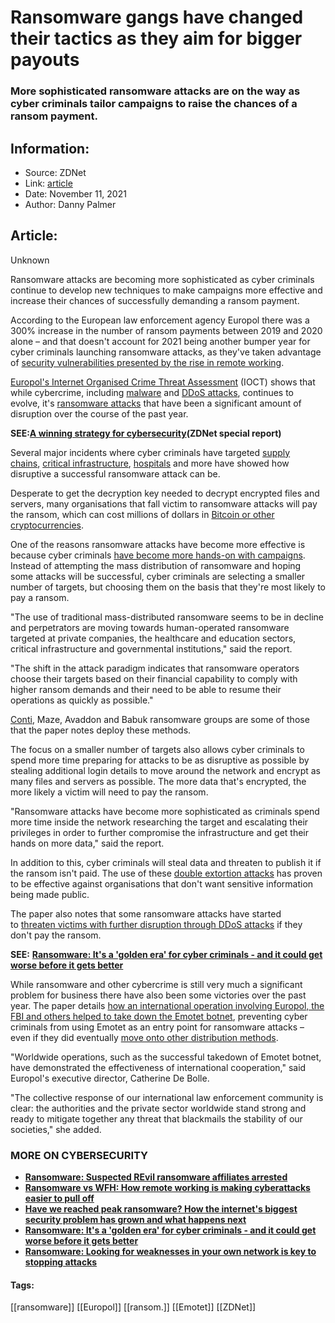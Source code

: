 # Ransomware gangs have changed their tactics as they aim for bigger payouts
### More sophisticated ransomware attacks are on the way as cyber criminals tailor campaigns to raise the chances of a ransom payment.

## Information:
+ Source: ZDNet
+ Link: [article](https://www.zdnet.com/article/ransomware-gangs-have-changed-their-tactics-as-they-aim-for-bigger-payouts/)
+ Date: November 11, 2021
+ Author: Danny Palmer


## Article:
Unknown

Ransomware attacks are becoming more sophisticated as cyber criminals continue to develop new techniques to make campaigns more effective and increase their chances of successfully demanding a ransom payment. 

According to the European law enforcement agency Europol there was a 300% increase in the number of ransom payments between 2019 and 2020 alone – and that doesn't account for 2021 being another bumper year for cyber criminals launching ransomware attacks, as they've taken advantage of [security vulnerabilities presented by the rise in remote working](https://www.zdnet.com/article/unsecured-servers-and-cloud-services-how-remote-work-has-increased-the-attack-surface-that-hackers-can-target/).  


[Europol's Internet Organised Crime Threat Assessment](http://www.europol.europa.eu/activities-services/main-reports/internet-organised-crime-threat-assessment-iocta-2021) (IOCT) shows that while cybercrime, including [malware](https://www.zdnet.com/article/what-is-malware-everything-you-need-to-know-about-viruses-trojans-and-malicious-software/) and [DDoS attacks](https://www.zdnet.com/article/what-is-a-ddos-attack-everything-you-need-to-know-about-ddos-attacks-and-how-to-protect-against-them/), continues to evolve, it's [ransomware attacks](https://www.zdnet.com/article/ransomware-an-executive-guide-to-one-of-the-biggest-menaces-on-the-web/) that have been a significant amount of disruption over the course of the past year. 

**SEE:**[**A winning strategy for cybersecurity**](http://www.zdnet.com/topic/a-winning-strategy-for-cybersecurity/)**(ZDNet special report)**

Several major incidents where cyber criminals have targeted [supply chains](https://www.zdnet.com/article/updated-kaseya-ransomware-attack-faq-what-we-know-now/), [critical infrastructure](https://www.zdnet.com/article/colonial-pipeline-ransomware-attack-everything-you-need-to-know/), [hospitals](https://www.zdnet.com/article/irish-healthcare-ransomware-attack-three-quarters-of-servers-decrypted-but-disruption-to-services-will-continue-for-months/) and more have showed how disruptive a successful ransomware attack can be.  

Desperate to get the decryption key needed to decrypt encrypted files and servers, many organisations that fall victim to ransomware attacks will pay the ransom, which can cost millions of dollars in [Bitcoin or other cryptocurrencies](https://www.zdnet.com/article/how-bitcoin-helped-fuel-an-explosion-in-ransomware-attacks/).  

One of the reasons ransomware attacks have become more effective is because cyber criminals [have become more hands-on with campaigns](https://www.zdnet.com/article/hackers-are-getting-more-hands-on-with-their-attacks-thats-not-a-good-sign/). Instead of attempting the mass distribution of ransomware and hoping some attacks will be successful, cyber criminals are selecting a smaller number of targets, but choosing them on the basis that they're most likely to pay a ransom.  






"The use of traditional mass-distributed ransomware seems to be in decline and perpetrators are moving towards human-operated ransomware targeted at private companies, the healthcare and education sectors, critical infrastructure and governmental institutions," said the report. 

"The shift in the attack paradigm indicates that ransomware operators choose their targets based on their financial capability to comply with higher ransom demands and their need to be able to resume their operations as quickly as possible."

[Conti](https://www.zdnet.com/article/cisa-releases-advisory-on-conti-ransomware-notes-increase-in-attacks-after-more-than-400-incidents/), Maze, Avaddon and Babuk ransomware groups are some of those that the paper notes deploy these methods. 

The focus on a smaller number of targets also allows cyber criminals to spend more time preparing for attacks to be as disruptive as possible by stealing additional login details to move around the network and encrypt as many files and servers as possible. The more data that's encrypted, the more likely a victim will need to pay the ransom. 

"Ransomware attacks have become more sophisticated as criminals spend more time inside the network researching the target and escalating their privileges in order to further compromise the infrastructure and get their hands on more data," said the report. 

In addition to this, cyber criminals will steal data and threaten to publish it if the ransom isn't paid. The use of these [double extortion attacks](https://www.zdnet.com/article/ransomware-theres-been-a-big-rise-in-double-extortion-attacks-as-gangs-try-out-new-tricks/) has proven to be effective against organisations that don't want sensitive information being made public. 

The paper also notes that some ransomware attacks have started to [threaten victims with further disruption through DDoS attacks](https://www.zdnet.com/article/this-new-ransomware-encrypts-your-data-and-makes-some-nasty-threats-too/) if they don't pay the ransom. 

**SEE:** [**Ransomware: It's a 'golden era' for cyber criminals - and it could get worse before it gets better**](https://www.zdnet.com/article/ransomware-its-a-golden-era-for-cyber-criminals-and-it-could-get-worse-before-it-gets-better/)

While ransomware and other cybercrime is still very much a significant problem for business there have also been some victories over the past year. The paper details [how an international operation involving Europol, the FBI and others helped to take down the Emotet botnet](https://www.zdnet.com/article/emotet-worlds-most-dangerous-malware-botnet-disrupted-by-international-police-operation/), preventing cyber criminals from using Emotet as an entry point for ransomware attacks – even if they did eventually [move onto other distribution methods](https://www.zdnet.com/article/this-trojan-malware-is-now-your-biggest-security-headache/).  

"Worldwide operations, such as the successful takedown of Emotet botnet, have demonstrated the effectiveness of international cooperation," said Europol's executive director, Catherine De Bolle.

"The collective response of our international law enforcement community is clear: the authorities and the private sector worldwide stand strong and ready to mitigate together any threat that blackmails the stability of our societies," she added. 

### **MORE ON CYBERSECURITY**

* [**Ransomware: Suspected REvil ransomware affiliates arrested**](https://www.zdnet.com/article/ransomware-suspected-revil-ransomware-affiliates-arrested/)
* [**Ransomware vs WFH: How remote working is making cyberattacks easier to pull off**](https://www.zdnet.com/article/ransomware-vs-wfh-how-remote-working-is-making-cyberattacks-easier-to-pull-off/)
* **[**Have we reached peak ransomware? How the internet's biggest security problem has grown and what happens next**](https://www.zdnet.com/article/have-we-reached-peak-ransomware-how-the-internets-biggest-security-problem-has-grown-and-what-happens-next/)**
* [**Ransomware: It's a 'golden era' for cyber criminals - and it could get worse before it gets better**](https://www.zdnet.com/article/ransomware-its-a-golden-era-for-cyber-criminals-and-it-could-get-worse-before-it-gets-better/)
* **[**Ransomware: Looking for weaknesses in your own network is key to stopping attacks**](https://www.zdnet.com/article/ransomware-looking-for-weaknesses-in-your-own-network-is-key-to-stopping-attacks/)**





#### Tags:
[[ransomware]] [[Europol]] [[ransom.]] [[Emotet]] [[ZDNet]]
